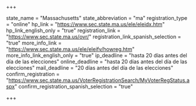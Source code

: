 +++

state_name = "Massachusetts"
state_abbreviation = "ma"
registration_type = "online"
hp_link = "https://www.sec.state.ma.us/ele/eleidx.htm"
hp_link_english_only = "true"
registration_link = "https://www.sec.state.ma.us/ovr/"
registration_link_spanish_selection = "true"
more_info_link = "https://www.sec.state.ma.us/ele/eleifv/howreg.htm"
more_info_link_english_only = "true"
ip_deadline = "hasta 20 días antes del día de las elecciones"
online_deadline = "hasta 20 días antes del día de las elecciones"
mail_deadline = "20 días antes del día de las elecciones"
confirm_registration = "https://www.sec.state.ma.us/VoterRegistrationSearch/MyVoterRegStatus.aspx"
confirm_registration_spanish_selection = "true"

+++